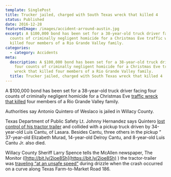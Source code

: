 ```yaml
---
template: SinglePost
title: Trucker jailed, charged with South Texas wreck that killed 4
status: Published
date: 2016-12-28
featuredImage: /images/accident-arround-austin.jpg
excerpt: A $100,000 bond has been set for a 38-year-old truck driver facing four
  counts of criminally negligent homicide for a Christmas Eve traffic wreck that
  killed four members of a Rio Grande Valley family.
categories:
  - category: Accidents
meta:
  description: A $100,000 bond has been set for a 38-year-old truck driver facing
    four counts of criminally negligent homicide for a Christmas Eve traffic
    wreck that killed four members of a Rio Grande Valley family.
  title: Trucker jailed, charged with South Texas wreck that killed 4
---
```

<!--StartFragment-->

A $100,000 bond has been set for a 38-year-old truck driver facing four counts of criminally negligent homicide for a Christmas Eve [traffic wreck that killed](/practice-areas/wrongful-death-attorney/) four members of a Rio Grande Valley family.

Authorities say Antonio Quintero of Weslaco is jailed in Willacy County.

Texas Department of Public Safety Lt. Johnny Hernandez says Quintero [lost control of his tractor trailer](/practice-areas/truck-accident-lawyer/) and collided with a pickup truck driven by 34-year-old Luis Cantu, of Lasara. Besides Cantu, three others in the pickup ” 37-year-old Elizabeth Murad, 14-year-old Delroy Cantu, and 8-year-old Luis Cantu Jr.  also died.

Willacy County Sheriff Larry Spence tells the McAllen newspaper, The Monitor ([http://bit.ly/2ioe8Sh](https://bit.ly/2ioe8Sh) ) the tractor-trailer was [traveling “at an unsafe speed”](/blog/dangers-speeding/) during drizzle when the crash occurred on a curve along Texas Farm-to-Market Road 186.

<!--EndFragment-->